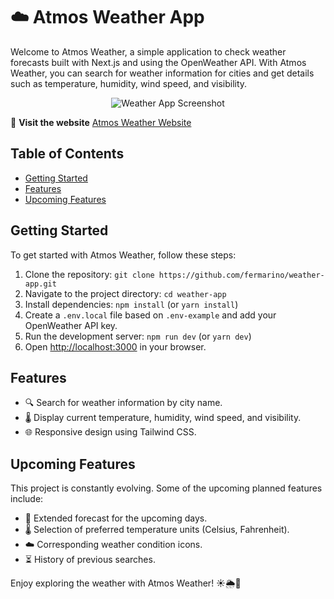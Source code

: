 # ☁️ Atmos Weather App

Welcome to Atmos Weather, a simple application to check weather forecasts built with Next.js and using the OpenWeather API. With Atmos Weather, you can search for weather information for cities and get details such as temperature, humidity, wind speed, and visibility.

<p align="center">
  <img src="https://i.imgur.com/0SJjECP.png" alt="Weather App Screenshot">
</p>

🚀 **Visit the website** [Atmos Weather Website](https://atmos-weather-oi7zqxjlu-fermarino.vercel.app/)

## Table of Contents

- [Getting Started](#getting-started)
- [Features](#features)
- [Upcoming Features](#upcoming-features)

## Getting Started

To get started with Atmos Weather, follow these steps:

1. Clone the repository: `git clone https://github.com/fermarino/weather-app.git`
2. Navigate to the project directory: `cd weather-app`
3. Install dependencies: `npm install` (or `yarn install`)
4. Create a `.env.local` file based on `.env-example` and add your OpenWeather API key.
5. Run the development server: `npm run dev` (or `yarn dev`)
6. Open [http://localhost:3000](http://localhost:3000) in your browser.

## Features

- 🔍 Search for weather information by city name.
- 🌡️ Display current temperature, humidity, wind speed, and visibility.
- 🌐 Responsive design using Tailwind CSS.

## Upcoming Features

This project is constantly evolving. Some of the upcoming planned features include:

- 📆 Extended forecast for the upcoming days.
- 🌡️ Selection of preferred temperature units (Celsius, Fahrenheit).
- ☁️ Corresponding weather condition icons.
- ⏳ History of previous searches.

Enjoy exploring the weather with Atmos Weather! ☀️🌦️🌈
